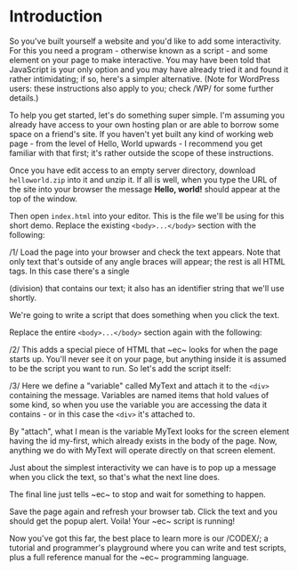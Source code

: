 # Introduction #
So you've built yourself a website and you'd like to add some interactivity. For this you need a program - otherwise known as a script - and some element on your page to make interactive. You may have been told that JavaScript is your only option and you may have already tried it and found it rather intimidating; if so, here's a simpler alternative. (Note for WordPress users: these instructions also apply to you; check /WP/ for some further details.)

To help you get started, let's do something super simple. I'm assuming you already have access to your own hosting plan or are able to borrow some space on a friend's site. If you haven't yet built any kind of working web page - from the level of Hello, World upwards - I recommend you get familiar with that first; it's rather outside the scope of these instructions.

Once you have edit access to an empty server directory, download `helloworld.zip` into it and unzip it. If all is well, when you type the URL of the site into your browser the message **Hello, world!** should appear at the top of the window.

Then open `index.html` into your editor. This is the file we'll be using for this short demo. Replace the existing `<body>...</body>` section with the following:

/1/
Load the page into your browser and check the text appears. Note that only text that's outside of any angle braces will appear; the rest is all HTML tags. In this case there's a single <div> (division) that contains our text; it also has an identifier string that we'll use shortly.

We're going to write a script that does something when you click the text.

Replace the entire `<body>...</body>` section again with the following:

/2/
This adds a special piece of HTML that ~ec~ looks for when the page starts up. You'll never see it on your page, but anything inside it is assumed to be the script you want to run. So let's add the script itself:

/3/
Here we define a "variable" called MyText and attach it to the `<div>` containing the message. Variables are named items that hold values of some kind, so when you use the variable you are accessing the data it contains - or in this case the `<div>` it's attached to.

By "attach", what I mean is the variable MyText looks for the screen element having the id my-first, which already exists in the body of the page. Now, anything we do with MyText will operate directly on that screen element.

Just about the simplest interactivity we can have is to pop up a message when you click the text, so that's what the next line does.

The final line just tells ~ec~ to stop and wait for something to happen.

Save the page again and refresh your browser tab. Click the text and you should get the popup alert. Voila! Your ~ec~ script is running!

Now you've got this far, the best place to learn more is our /CODEX/; a tutorial and programmer's playground where you can write and test scripts, plus a full reference manual for the ~ec~ programming language.
